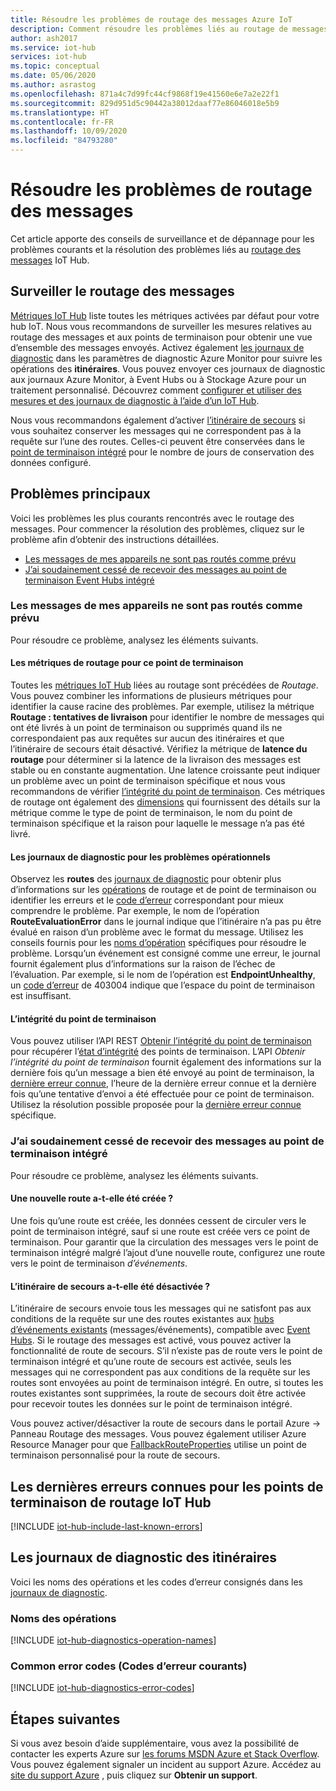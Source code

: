 ```yaml
---
title: Résoudre les problèmes de routage des messages Azure IoT
description: Comment résoudre les problèmes liés au routage de messages Azure IoT
author: ash2017
ms.service: iot-hub
services: iot-hub
ms.topic: conceptual
ms.date: 05/06/2020
ms.author: asrastog
ms.openlocfilehash: 871a4c7d99fc44cf9868f19e41560e6e7a2e22f1
ms.sourcegitcommit: 829d951d5c90442a38012daaf77e86046018e5b9
ms.translationtype: HT
ms.contentlocale: fr-FR
ms.lasthandoff: 10/09/2020
ms.locfileid: "84793280"
---
```

# <a name="troubleshooting-message-routing"></a>Résoudre les problèmes de routage des messages

Cet article apporte des conseils de surveillance et de dépannage pour les problèmes courants et la résolution des problèmes liés au [routage des messages](iot-hub-devguide-messages-d2c.md) IoT Hub. 

## <a name="monitoring-message-routing"></a>Surveiller le routage des messages

[Métriques IoT Hub](iot-hub-metrics.md) liste toutes les métriques activées par défaut pour votre hub IoT. Nous vous recommandons de surveiller les mesures relatives au routage des messages et aux points de terminaison pour obtenir une vue d’ensemble des messages envoyés. Activez également [les journaux de diagnostic](iot-hub-monitor-resource-health.md) dans les paramètres de diagnostic Azure Monitor pour suivre les opérations des **itinéraires**. Vous pouvez envoyer ces journaux de diagnostic aux journaux Azure Monitor, à Event Hubs ou à Stockage Azure pour un traitement personnalisé. Découvrez comment [configurer et utiliser des mesures et des journaux de diagnostic à l’aide d’un IoT Hub](tutorial-use-metrics-and-diags.md).

Nous vous recommandons également d’activer [l’itinéraire de secours](iot-hub-devguide-messages-d2c.md#fallback-route) si vous souhaitez conserver les messages qui ne correspondent pas à la requête sur l’une des routes. Celles-ci peuvent être conservées dans le [point de terminaison intégré](iot-hub-devguide-messages-read-builtin.md) pour le nombre de jours de conservation des données configuré. 

## <a name="top-issues"></a>Problèmes principaux

Voici les problèmes les plus courants rencontrés avec le routage des messages. Pour commencer la résolution des problèmes, cliquez sur le problème afin d’obtenir des instructions détaillées.

* [Les messages de mes appareils ne sont pas routés comme prévu](#messages-from-my-devices-are-not-being-routed-as-expected)
* [J’ai soudainement cessé de recevoir des messages au point de terminaison Event Hubs intégré](#i-suddenly-stopped-getting-messages-at-the-built-in-endpoint)

### <a name="messages-from-my-devices-are-not-being-routed-as-expected"></a>Les messages de mes appareils ne sont pas routés comme prévu

Pour résoudre ce problème, analysez les éléments suivants.

#### <a name="the-routing-metrics-for-this-endpoint"></a>Les métriques de routage pour ce point de terminaison
Toutes les [métriques IoT Hub](iot-hub-devguide-endpoints.md) liées au routage sont précédées de *Routage*. Vous pouvez combiner les informations de plusieurs métriques pour identifier la cause racine des problèmes. Par exemple, utilisez la métrique **Routage : tentatives de livraison** pour identifier le nombre de messages qui ont été livrés à un point de terminaison ou supprimés quand ils ne correspondaient pas aux requêtes sur aucun des itinéraires et que l’itinéraire de secours était désactivé. Vérifiez la métrique de **latence du routage** pour déterminer si la latence de la livraison des messages est stable ou en constante augmentation. Une latence croissante peut indiquer un problème avec un point de terminaison spécifique et nous vous recommandons de vérifier [l’intégrité du point de terminaison](#the-health-of-the-endpoint). Ces métriques de routage ont également des [dimensions](iot-hub-metrics.md#dimensions) qui fournissent des détails sur la métrique comme le type de point de terminaison, le nom du point de terminaison spécifique et la raison pour laquelle le message n’a pas été livré.

#### <a name="the-diagnostic-logs-for-any-operational-issues"></a>Les journaux de diagnostic pour les problèmes opérationnels 
Observez les **routes** des [journaux de diagnostic](iot-hub-monitor-resource-health.md#routes) pour obtenir plus d’informations sur les [opérations](#operation-names) de routage et de point de terminaison ou identifier les erreurs et le [code d’erreur](#common-error-codes) correspondant pour mieux comprendre le problème. Par exemple, le nom de l’opération **RouteEvaluationError** dans le journal indique que l’itinéraire n’a pas pu être évalué en raison d’un problème avec le format du message. Utilisez les conseils fournis pour les [noms d’opération](#operation-names) spécifiques pour résoudre le problème. Lorsqu’un événement est consigné comme une erreur, le journal fournit également plus d’informations sur la raison de l’échec de l’évaluation. Par exemple, si le nom de l’opération est **EndpointUnhealthy**, un [code d’erreur](#common-error-codes) de 403004 indique que l’espace du point de terminaison est insuffisant.

#### <a name="the-health-of-the-endpoint"></a>L’intégrité du point de terminaison
Vous pouvez utiliser l’API REST [Obtenir l’intégrité du point de terminaison](https://docs.microsoft.com/rest/api/iothub/iothubresource/getendpointhealth#iothubresource_getendpointhealth) pour récupérer l’[état d’intégrité](iot-hub-devguide-endpoints.md#custom-endpoints) des points de terminaison. L’API *Obtenir l’intégrité du point de terminaison* fournit également des informations sur la dernière fois qu’un message a bien été envoyé au point de terminaison, la [dernière erreur connue](#last-known-errors-for-iot-hub-routing-endpoints), l’heure de la dernière erreur connue et la dernière fois qu’une tentative d’envoi a été effectuée pour ce point de terminaison. Utilisez la résolution possible proposée pour la [dernière erreur connue](#last-known-errors-for-iot-hub-routing-endpoints) spécifique.

### <a name="i-suddenly-stopped-getting-messages-at-the-built-in-endpoint"></a>J’ai soudainement cessé de recevoir des messages au point de terminaison intégré

Pour résoudre ce problème, analysez les éléments suivants.

#### <a name="was-a-new-route-created"></a>Une nouvelle route a-t-elle été créée ?
Une fois qu’une route est créée, les données cessent de circuler vers le point de terminaison intégré, sauf si une route est créée vers ce point de terminaison. Pour garantir que la circulation des messages vers le point de terminaison intégré malgré l’ajout d’une nouvelle route, configurez une route vers le point de terminaison *d’événements*. 

#### <a name="was-the-fallback-route-disabled"></a>L’itinéraire de secours a-t-elle été désactivée ?
L’itinéraire de secours envoie tous les messages qui ne satisfont pas aux conditions de la requête sur une des routes existantes aux [hubs d’événements existants](iot-hub-devguide-messages-read-builtin.md) (messages/événements), compatible avec [Event Hubs](https://docs.microsoft.com/azure/event-hubs/). Si le routage des messages est activé, vous pouvez activer la fonctionnalité de route de secours. S’il n’existe pas de route vers le point de terminaison intégré et qu’une route de secours est activée, seuls les messages qui ne correspondent pas aux conditions de la requête sur les routes sont envoyées au point de terminaison intégré. En outre, si toutes les routes existantes sont supprimées, la route de secours doit être activée pour recevoir toutes les données sur le point de terminaison intégré.

Vous pouvez activer/désactiver la route de secours dans le portail Azure -> Panneau Routage des messages. Vous pouvez également utiliser Azure Resource Manager pour que [FallbackRouteProperties](https://docs.microsoft.com/rest/api/iothub/iothubresource/createorupdate#fallbackrouteproperties) utilise un point de terminaison personnalisé pour la route de secours.

## <a name="last-known-errors-for-iot-hub-routing-endpoints"></a>Les dernières erreurs connues pour les points de terminaison de routage IoT Hub

<a id="last-known-errors"></a>
[!INCLUDE [iot-hub-include-last-known-errors](../../includes/iot-hub-include-last-known-errors.md)]

## <a name="routes-diagnostic-logs"></a>Les journaux de diagnostic des itinéraires

Voici les noms des opérations et les codes d’erreur consignés dans les [journaux de diagnostic](iot-hub-monitor-resource-health.md#routes).

<a id="diagnostics-operation-names"></a>
### <a name="operation-names"></a>Noms des opérations

[!INCLUDE [iot-hub-diagnostics-operation-names](../../includes/iot-hub-diagnostics-operation-names.md)]

<a id="diagnostics-error-codes"></a>
### <a name="common-error-codes"></a>Common error codes (Codes d’erreur courants)

[!INCLUDE [iot-hub-diagnostics-error-codes](../../includes/iot-hub-diagnostics-error-codes.md)]

## <a name="next-steps"></a>Étapes suivantes

Si vous avez besoin d’aide supplémentaire, vous avez la possibilité de contacter les experts Azure sur [les forums MSDN Azure et Stack Overflow](https://azure.microsoft.com/support/forums/). Vous pouvez également signaler un incident au support Azure. Accédez au [site du support Azure](https://azure.microsoft.com/support/options/) , puis cliquez sur **Obtenir un support**.
